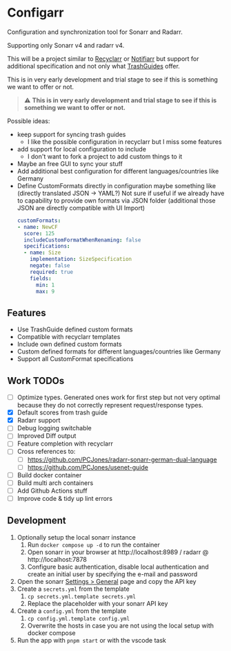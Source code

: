 # Configarr

Configuration and synchronization tool for Sonarr and Radarr.

Supporting only Sonarr v4 and radarr v4.

This will be a project similar to [Recyclarr](https://github.com/recyclarr/recyclarr) or [Notifiarr](https://notifiarr.wiki/) but support for additional specification and not only what [TrashGuides](https://trash-guides.info/) offer.

This is in very early development and trial stage to see if this is something we want to offer or not.

> :warning: **This is in very early development and trial stage to see if this is something we want to offer or not.**

Possible ideas:

- keep support for syncing trash guides
  - I like the possible configuration in recyclarr but I miss some features
- add support for local configuration to include
  - I don't want to fork a project to add custom things to it
- Maybe an free GUI to sync your stuff
- Add additional best configuration for different languages/countries like Germany
- Define CustomFormats directly in configuration maybe something like (directly translated JSON -> YAML?)
  Not sure if useful if we already have to capability to provide own formats via JSON folder (additional those JSON are directly compatible with UI Import)
  ```yaml
  customFormats:
  - name: NewCF
    score: 125
    includeCustomFormatWhenRenaming: false
    specifications:
    - name: Size
      implementation: SizeSpecification
      negate: false
      required: true
      fields:
        min: 1
        max: 9
  ```

## Features

- Use TrashGuide defined custom formats
- Compatible with recyclarr templates
- Include own defined custom formats
- Custom defined formats for different languages/countries like Germany
- Support all CustomFormat specifications

## Work TODOs

- [ ] Optimize types. Generated ones work for first step but not very optimal because they do not correctly represent request/response types.
- [x] Default scores from trash guide
- [x] Radarr support
- [ ] Debug logging switchable
- [ ] Improved Diff output
- [ ] Feature completion with recyclarr
- [ ] Cross references to:
  - [ ] https://github.com/PCJones/radarr-sonarr-german-dual-language
  - [ ] https://github.com/PCJones/usenet-guide
- [ ] Build docker container
- [ ] Build multi arch containers
- [ ] Add Github Actions stuff
- [ ] Improve code & tidy up lint errors

## Development

1. Optionally setup the local sonarr instance
   1. Run `docker compose up -d` to run the container
   2. Open sonarr in your browser at http://localhost:8989 / radarr @ http://localhost:7878
   3. Configure basic authentication, disable local authentication and create an initial user by specifying the e-mail and password
2. Open the sonarr [Settings > General](http://localhost:8989/settings/general) page and copy the API key
3. Create a `secrets.yml` from the template
   1. `cp secrets.yml.template secrets.yml`
   2. Replace the placeholder with your sonarr API key
4. Create a `config.yml` from the template
   1. `cp config.yml.template config.yml`
   2. Overwrite the hosts in case you are not using the local setup with docker compose
5. Run the app with `pnpm start` or with the vscode task
